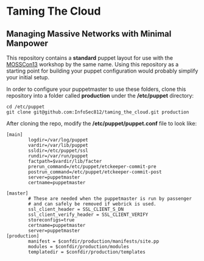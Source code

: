 # Taming The Cloud

## Managing Massive Networks with Minimal Manpower

This repository contains a **standard** puppet layout for use with the 
<a href="https://plus.google.com/s/%23MOSSCon13" target="_blank">MOSSCon13</a> 
workshop by the same name. Using this repository as a starting point for 
building your puppet configuration would probably simplify your initial setup.

In order to configure your puppetmaster to use these folders, clone this
repository into a folder called **production** under the **/etc/puppet** directory:

    cd /etc/puppet
    git clone git@github.com:InfoSec812/taming_the_cloud.git production
    

After cloning the repo, modify the **/etc/puppet/puppet.conf** file to look like:

    [main]
            logdir=/var/log/puppet
            vardir=/var/lib/puppet
            ssldir=/etc/puppet/ssl
            rundir=/var/run/puppet
            factpath=$vardir/lib/facter
            prerun_command=/etc/puppet/etckeeper-commit-pre
            postrun_command=/etc/puppet/etckeeper-commit-post
            server=puppetmaster
            certname=puppetmaster
    
    [master]
            # These are needed when the puppetmaster is run by passenger
            # and can safely be removed if webrick is used.
            ssl_client_header = SSL_CLIENT_S_DN
            ssl_client_verify_header = SSL_CLIENT_VERIFY
            storeconfigs=true
            certname=puppetmaster
            server=puppetmaster
    [production]
            manifest = $confdir/production/manifests/site.pp
            modules = $confdir/production/modules
            templatedir = $confdir/production/templates
